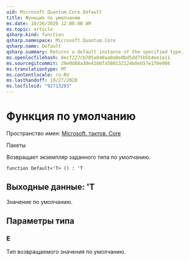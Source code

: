 ```yaml
---
uid: Microsoft.Quantum.Core.Default
title: Функция по умолчанию
ms.date: 10/26/2020 12:00:00 AM
ms.topic: article
qsharp.kind: function
qsharp.namespace: Microsoft.Quantum.Core
qsharp.name: Default
qsharp.summary: Returns a default instance of the specified type.
ms.openlocfilehash: 8ecf227cb705a040aa0a0e0bd5dd75b5b4ee1a11
ms.sourcegitcommit: 29e0d88a30e4166fa580132124b0eb57e1f0e986
ms.translationtype: MT
ms.contentlocale: ru-RU
ms.lasthandoff: 10/27/2020
ms.locfileid: "92713283"
---
```

# <a name="default-function"></a>Функция по умолчанию

Пространство имен: [Microsoft. тактов. Core](xref:Microsoft.Quantum.Core)

Пакеты [](https://nuget.org/packages/)


Возвращает экземпляр заданного типа по умолчанию.

```qsharp
function Default<'T> () : 'T
```


## <a name="output--t"></a>Выходные данные: 'T

Значение по умолчанию.

## <a name="type-parameters"></a>Параметры типа

### <a name="t"></a>Е

Тип возвращаемого значения по умолчанию.